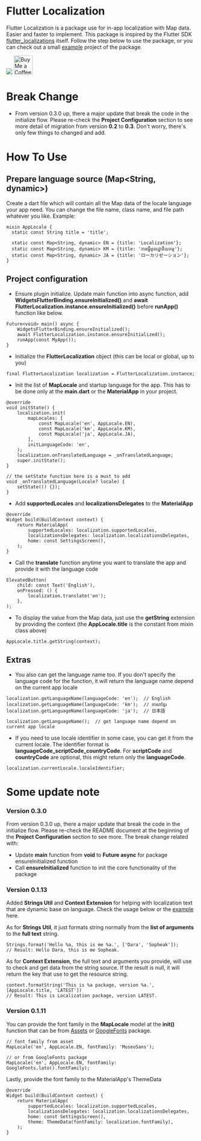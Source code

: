 # Flutter Localization

Flutter Localization is a package use for in-app localization with Map data. Easier and faster to implement. This
package is inspired by the Flutter
SDK [flutter_localizations](https://api.flutter.dev/flutter/flutter_localizations/flutter_localizations-library.html)
itself. Follow the step below to use the package, or you can
check out a small [example](https://pub.dev/packages/flutter_localization/example) project of the package.

<a href="https://www.buymeacoffee.com/eamchanndara"><img src="https://img.buymeacoffee.com/button-api/?text=Buy me a coffee&emoji=&slug=eamchanndara&button_colour=FFDD00&font_colour=000000&font_family=Cookie&outline_colour=000000&coffee_colour=ffffff" /></a>
<a href="https://ko-fi.com/J3J3POSKS" target='_blank'><img height='50' style='border:0px;height:50px;' src='https://storage.ko-fi.com/cdn/kofi5.png?v=6' border='0' alt='Buy Me a Coffee at ko-fi.com' /></a>

# Break Change

* From version 0.3.0 up, there a major update that break the code in the initialize flow. Please re-check the **Project
  Configuration** section to see more detail of migration from version **0.2** to **0.3**. Don't worry, there's only few
  things to changed and add.

# How To Use

## Prepare language source (Map<String, dynamic>)

Create a dart file which will contain all the Map data of the locale language your app need. You can change the file
name, class name, and file path whatever you like. Example:

```
mixin AppLocale {
  static const String title = 'title';

  static const Map<String, dynamic> EN = {title: 'Localization'};
  static const Map<String, dynamic> KM = {title: 'ការធ្វើមូលដ្ឋានីយកម្ម'};
  static const Map<String, dynamic> JA = {title: 'ローカリゼーション'};
}
```

## Project configuration

* Ensure plugin initialize. Update main function into async function, add **WidgetsFlutterBinding.ensureInitialized()**
  and **await FlutterLocalization.instance.ensureInitialized()** before **runApp()** function like below.

```
Future<void> main() async {
    WidgetsFlutterBinding.ensureInitialized();
    await FlutterLocalization.instance.ensureInitialized();
    runApp(const MyApp());
}
```

* Initialize the **FlutterLocalization** object (this can be local or global, up to you)

```
final FlutterLocalization localization = FlutterLocalization.instance;
```

* Init the list of **MapLocale** and startup language for the app. This has to be done only at the **main.dart** or the
  **MaterialApp** in your project.

```
@override
void initState() {
    localization.init(
        mapLocales: [
            const MapLocale('en', AppLocale.EN),
            const MapLocale('km', AppLocale.KM),
            const MapLocale('ja', AppLocale.JA),
        ],
        initLanguageCode: 'en',
    );
    localization.onTranslatedLanguage = _onTranslatedLanguage;
    super.initState();
}

// the setState function here is a must to add
void _onTranslatedLanguage(Locale? locale) {
    setState(() {});
}
```

* Add **supportedLocales** and **localizationsDelegates** to the **MaterialApp**

```
@override
Widget build(BuildContext context) {
    return MaterialApp(
        supportedLocales: localization.supportedLocales,
        localizationsDelegates: localization.localizationsDelegates,
        home: const SettingsScreen(),
    );
}
```

* Call the **translate** function anytime you want to translate the app and provide it with the language code

```
ElevatedButton(
    child: const Text('English'),
    onPressed: () {
        localization.translate('en');
    },
);
```

* To display the value from the Map data, just use the **getString** extension by providing the context
  (the **AppLocale.title** is the constant from mixin class above)

```
AppLocale.title.getString(context);
```

## Extras

* You also can get the language name too. If you don't specify the language code for the function, it will return the
  language name depend on the current app locale

```
localization.getLanguageName(languageCode: 'en');  // English
localization.getLanguageName(languageCode: 'km');  // ភាសាខ្មែរ
localization.getLanguageName(languageCode: 'ja');  // 日本語

localization.getLanguageName();  // get language name depend on current app locale
```

* If you need to use locale identifier in some case, you can get it from the current locale. The identifier format
  is **languageCode_scriptCode_countryCode**. For **scriptCode** and **countryCode** are optional, this might return
  only the **languageCode**.

```
localization.currentLocale.localeIdentifier;
```

# Some update note

### **Version 0.3.0**

From version 0.3.0 up, there a major update that break the code in the initialize flow. Please re-check the README
document at the beginning of the **Project Configuration** section to see more. The break change related with:

* Update **main** function from **void** to **Future<void> async** for package ensureInitialized function
* Call **ensureInitialized** function to init the core functionality of the package

### **Version 0.1.13**

Added **Strings Util** and **Context Extension** for helping with localization text that are dynamic base on language.
Check the usage below or the [example](https://pub.dev/packages/flutter_localization/example) here.

As for **Strings Util**, it just formats string normally from the **list of arguments** to the **full text** string.

```
Strings.format('Hello %a, this is me %a.', ['Dara', 'Sopheak']);
// Result: Hello Dara, this is me Sopheak.
```

As for **Context Extension**, the full text and arguments you provide, will use to check and get data from the string
source. If the result is null, it will return the key that use to get the resource string.

```
context.formatString('This is %a package, version %a.', [AppLocale.title, 'LATEST'])
// Result: This is Localization package, version LATEST.
```

### **Version 0.1.11**

You can provide the font family in the **MapLocale** model at the **init()** function that
can be from [Assets](https://docs.flutter.dev/cookbook/design/fonts)
or [GoogleFonts](https://pub.dev/packages/google_fonts) package.

```
// font family from asset
MapLocale('en', AppLocale.EN, fontFamily: 'MuseoSans');

// or from GoogleFonts package
MapLocale('en', AppLocale.EN, fontFamily: GoogleFonts.lato().fontFamily);
```

Lastly, provide the font family to the MaterialApp's ThemeData

```
@override
Widget build(BuildContext context) {
    return MaterialApp(
        supportedLocales: localization.supportedLocales,
        localizationsDelegates: localization.localizationsDelegates,
        home: const SettingsScreen(),
        theme: ThemeData(fontFamily: localization.fontFamily),
    );
}
```
